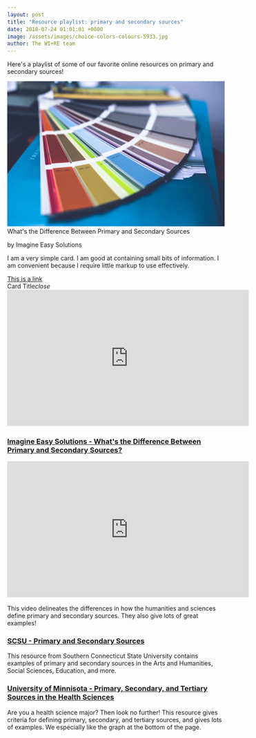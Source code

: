 ```yaml
---
layout: post
title: "Resource playlist: primary and secondary sources"
date: 2018-07-24 01:01:01 +0000
image: /assets/images/choice-colors-colours-5933.jpg
author: The WI+RE team 
---
```


Here's a playlist of some of our favorite online resources on primary and secondary sources!

<div class="row">
    <div class="col s12 m6">
      <div class="card">
        <div class="card-image">
          <img src="/assets/images/choice-colors-colours-5933.jpg">
          <span class="card-title">What's the Difference Between Primary and Secondary Sources</span>
        </div>
        <div class="card-content">
          <p>by Imagine Easy Solutions</p>
          <p>I am a very simple card. I am good at containing small bits of information.
          I am convenient because I require little markup to use effectively.</p>
        </div>
        <div class="card-action">
          <a href="#">This is a link</a>
        </div>
        <div class="card-reveal">
           <span class="card-title grey-text text-darken-4">Card Title<i class="material-icons right">close</i></span>
           <iframe width="560" height="315" src="https://www.youtube.com/embed/1m5l_FnHZ0o" frameborder="0" allow="autoplay; encrypted-media" allowfullscreen></iframe>
        </div>
      </div>
    </div>
  </div>
</div>




### [Imagine Easy Solutions - What's the Difference Between Primary and Secondary Sources?](https://www.youtube.com/watch?v=1m5l_FnHZ0o)

<iframe width="560" height="315" src="https://www.youtube.com/embed/1m5l_FnHZ0o" frameborder="0" allow="autoplay; encrypted-media" allowfullscreen></iframe>

This video delineates the differences in how the humanities and sciences define primary and secondary sources. They also give lots of great examples!

### [SCSU - Primary and Secondary Sources](https://libguides.southernct.edu/c.php?g=7346&p=35333)

This resource from Southern Connecticut State University contains examples of primary and secondary sources in the Arts and Humanities, Social Sciences, Education, and more.

### [University of Minnisota - Primary, Secondary, and Tertiary Sources in the Health Sciences](https://hsl.lib.umn.edu/biomed/help/primary-secondary-and-tertiary-sources-health-sciences)

Are you a health science major? Then look no further! This resource gives criteria for defining primary, secondary, and tertiary sources, and gives lots of examples. We especially like the graph at the bottom of the page.
